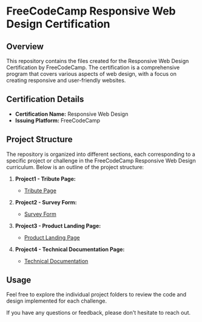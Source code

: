 # FreeCodeCamp Responsive Web Design Certification

## Overview

This repository contains the files created for the Responsive Web Design Certification by FreeCodeCamp. The certification is a comprehensive program that covers various aspects of web design, with a focus on creating responsive and user-friendly websites.

## Certification Details

- **Certification Name:** Responsive Web Design
- **Issuing Platform:** FreeCodeCamp
<!-- 
- **Certification Link:** [Your Certification Link] 
-->

## Project Structure

The repository is organized into different sections, each corresponding to a specific project or challenge in the FreeCodeCamp Responsive Web Design curriculum. Below is an outline of the project structure:

1. **Project1 - Tribute Page:**
    - [Tribute Page](./Tribute_page/)

2. **Project2 - Survey Form:**
    - [Survey Form](./Survey_form/)

3. **Project3 - Product Landing Page:**
    - [Product Landing Page](./Landing_page/)

4. **Project4 - Technical Documentation Page:**
    - [Technical Documentation](./Technical_Documentation_page/)
<!--
5. **Project5 - Personal Portfolio:**
    - [Files and Code](/Project5_Personal_Portfolio)
    - [Live Demo](Your_Live_Demo_Link)
-->
## Usage

Feel free to explore the individual project folders to review the code and design implemented for each challenge.

If you have any questions or feedback, please don't hesitate to reach out.
<!--
## Certification Badge


```markdown
[![FreeCodeCamp Responsive Web Design Certification](Your_Badge_Image_Link)](Your_Certification_Link)
-->
